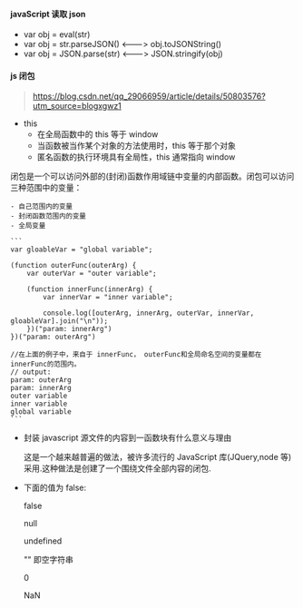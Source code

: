 #### javaScript 读取 json

- var obj = eval(str)
- var obj = str.parseJSON() <---> obj.toJSONString()
- var obj = JSON.parse(str) <---> JSON.stringify(obj)

#### js 闭包

> https://blog.csdn.net/qq_29066959/article/details/50803576?utm_source=blogxgwz1

- this
  - 在全局函数中的 this 等于 window
  - 当函数被当作某个对象的方法使用时，this 等于那个对象
  - 匿名函数的执行环境具有全局性，this 通常指向 window

闭包是一个可以访问外部的(封闭)函数作用域链中变量的内部函数。闭包可以访问三种范围中的变量：

    - 自己范围内的变量
    - 封闭函数范围内的变量
    - 全局变量

    ```
    var gloableVar = "global variable";

    (function outerFunc(outerArg) {
        var outerVar = "outer variable";

        (function innerFunc(innerArg) {
            var innerVar = "inner variable";

            console.log([outerArg, innerArg, outerVar, innerVar, gloableVar].join("\n"));
        })("param: innerArg")
    })("param: outerArg")

    //在上面的例子中，来自于 innerFunc， outerFunc和全局命名空间的变量都在 innerFunc的范围内。
    // output:
    param: outerArg
    param: innerArg
    outer variable
    inner variable
    global variable
    ```

- 封装 javascript 源文件的内容到一函数块有什么意义与理由

  这是一个越来越普遍的做法，被许多流行的 JavaScript 库(JQuery,node 等)采用.这种做法是创建了一个围绕文件全部内容的闭包.

- 下面的值为 false:

  false

  null

  undefined

  "" 即空字符串

  0

  NaN
